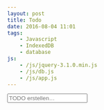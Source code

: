 ```yaml
---
layout: post
title: Todo
date: 2016-08-04 11:01
tags:
    - Javascript
    - IndexedDB
    - database
js:
    - /js/jquery-3.1.0.min.js
    - /js/db.js
    - /js/app.js
---
```


<form id="new-todo-form" method="POST" action="#" role="form">
    <input type="text" name="new-todo" class="form-control" id="new-todo" placeholder="TODO erstellen…" required>
</form>

<ul class="list-group" id="todo-items"></ul>